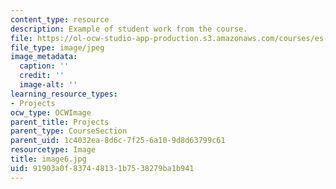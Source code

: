 ```yaml
---
content_type: resource
description: Example of student work from the course.
file: https://ol-ocw-studio-app-production.s3.amazonaws.com/courses/es-298-art-of-color-spring-2005/91903a0f837448131b7538279ba1b941_image6.jpg
file_type: image/jpeg
image_metadata:
  caption: ''
  credit: ''
  image-alt: ''
learning_resource_types:
- Projects
ocw_type: OCWImage
parent_title: Projects
parent_type: CourseSection
parent_uid: 1c4032ea-8d6c-7f25-6a10-9d8d63799c61
resourcetype: Image
title: image6.jpg
uid: 91903a0f-8374-4813-1b75-38279ba1b941
---
```

